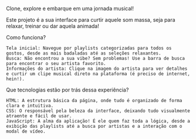Clone, explore e embarque em uma jornada musical!

Este projeto é a sua interface para curtir aquele som massa, seja para relaxar, treinar ou dar aquela animada!

Como funciona?

    Tela inicial: Navegue por playlists categorizadas para todos os gostos, desde as mais badaladas até as seleções relaxantes.
    Busca: Não encontrou a sua vibe? Sem problemas! Use a barra de busca para encontrar o seu artista favorito.
    Informações do artista: Clique na imagem do artista para ver detalhes e curtir um clipe musical direto na plataforma (é preciso de internet, hein!).

Que tecnologias estão por trás dessa experiência?

    HTML: A estrutura básica da página, onde tudo é organizado de forma clara e intuitiva.
    CSS: O responsável pela beleza da interface, deixando tudo visualmente atraente e fácil de usar.
    JavaScript: A alma da aplicação! É ele quem faz toda a lógica, desde a exibição das playlists até a busca por artistas e a interação com o modal de vídeo.
